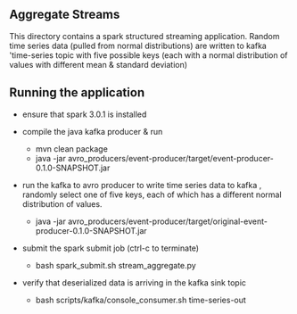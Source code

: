 ## Aggregate Streams ##
This directory contains a spark structured streaming application.  Random time series data (pulled from normal distributions) are written to kafka 'time-series
 topic with five possible keys (each with a normal distribution of values with different mean & standard deviation)

## Running the application ##
* ensure that spark 3.0.1 is installed
* compile the java kafka producer & run
    - mvn clean package
    - java -jar avro_producers/event-producer/target/event-producer-0.1.0-SNAPSHOT.jar 
    
* run the kafka to avro producer to write time series data to kafka , randomly select one of five keys, each of which
has a different normal distribution of values.
    - java -jar avro_producers/event-producer/target/original-event-producer-0.1.0-SNAPSHOT.jar 
      
* submit the spark submit job (ctrl-c to terminate)
    * bash spark_submit.sh stream_aggregate.py
    
* verify that deserialized data is arriving in the kafka sink topic 
    * bash scripts/kafka/console_consumer.sh time-series-out